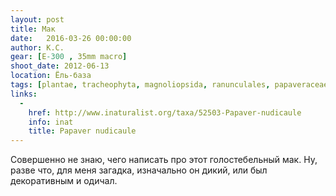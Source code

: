 ```yaml
---
layout: post
title: Мак
date:   2016-03-26 00:00:00
author: К.С.
gear: [E-300 , 35mm macro]
shoot_date: 2012-06-13
location: Ёль-база
tags: [plantae, tracheophyta, magnoliopsida, ranunculales, papaveraceae, papaver, papaver nudicaule]
links:
  -
    href: http://www.inaturalist.org/taxa/52503-Papaver-nudicaule
    info: inat
    title: Papaver nudicaule
---
```


Совершенно не знаю, чего написать про этот голостебельный мак. Ну, разве что, для меня загадка, изначально он дикий, или был декоративным и одичал.

